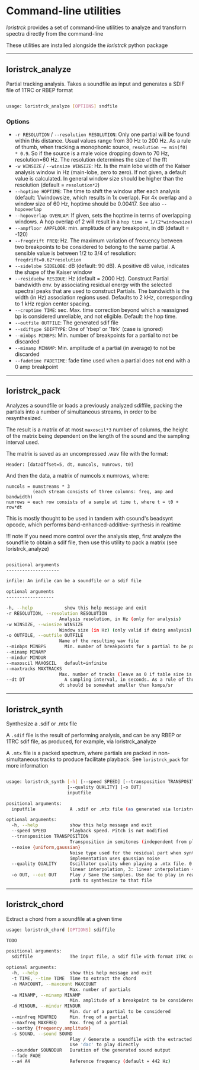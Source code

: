 # Command-line utilities

*loristrck* provides a set of command-line utilities to analyze and transform 
spectra directly from the command-line

These utilities are installed alongside the *loristrck* python package

-----

## loristrck_analyze

Partial tracking analysis. Takes a soundfile as input and generates a 
SDIF file of 1TRC or RBEP format

```bash

usage: loristrck_analyze [OPTIONS] sndfile

```

### Options

* `-r RESOLUTION` / `--resolution RESOLUTION`: Only one partial will be found within this distance. 
	Usual values range from 30 Hz to 200 Hz. As a rule of thumb, when tracking a
    monophonic source, `resolution ~= min(f0) * 0.9`. So if the source is a male 
    voice dropping down to 70 Hz, resolution=60 Hz. The resolution determines the size of the fft
* `-w WINSIZE` / `--winsize WINSIZE`: Hz. Is the main lobe width of the Kaiser analysis window in Hz 
	(main-lobe, zero to zero). If not given, a default value is calculated. In general window size 
	should be higher than the resolution (default = `resolution*2`)
* `--hoptime HOPTIME`: The time to shift the window after each analysis (default: 1/windowsize, which
	results in 1x overlap). For 4x overlap and a window size of 60 Hz, hoptime should be 0.00417.
	See also `--hopoverlap`
* `--hopoverlap OVERLAP`: If given, sets the hoptime in terms of overlapping windows. A hop overlap 
	of 2 will result in a `hop time = 1/(2*windowsize)`
* `--ampfloor AMPFLOOR`: min. amplitude of any breakpoint, in dB (default = -120)
* `--freqdrift FREQ`: Hz. The maximum variation of frecuency between two breakpoints to be
            considered to belong to the same partial. A sensible value is
            between 1/2 to 3/4 of resolution: `freqdrift=0.62*resolution`
* `--sidelobe SIDELOBE`: dB (default: 90 dB). A positive dB value, indicates the shape of the Kaiser window
* `--residuebw RESIDUE`: Hz (default = 2000 Hz). Construct Partial bandwidth env. by associating 
    residual energy with the selected spectral peaks that are used to construct Partials.
    The bandwidth is the width (in Hz) association regions used.
    Defaults to 2 kHz, corresponding to 1 kHz region center spacing.
* `--croptime TIME`: sec. Max. time correction beyond which a reassigned bp is considered 
    unreliable, and not eligible. Default: the hop time. 
* `--outfile OUTFILE`: The generated sdif file
* `--sdiftype SDIFTYPE`: One of 'rbep' or '1trk' (case is ignored)
* `--minbps MINBPS`: Min. number of breakpoints for a partial to not be discarded
* `--minamp MINAMP`: Min. amplitude of a partial (in average) to not be discarded
* `--fadetime FADETIME`: fade time used when a partial does not end with a 0 amp breakpoint

-----

## loristrck_pack

Analyzes a soundfile or loads a previously analyzed sdiffile, packing the
partials into a number of simultaneous streams, in order to be resynthesized.

The result is a matrix of at most `maxoscil*3` number of columns, the height of the
matrix being dependent on the length of the sound and the sampling interval used.

The matrix is saved as an uncompressed .wav file with the format:

	Header: [dataOffset=5, dt, numcols, numrows, t0] 

And then the data, a matrix of numcols x numrows, where:

    numcols = numstreams * 3
              (each stream consists of three columns: freq, amp and bandwidth)
    numrows = each row consists of a sample at time t, where t = t0 + row*dt

This is mostly thought to be used in tandem with csound's beadsynt opcode,
which performs band-enhanced-additive-synthesis in realtime

!!! note
	If you need more control over the analysis step, first analyze the soundfile
    to obtain a sdif file, then use this utility to pack a matrix
    (see loristrck_analyze)


```bash

positional arguments
--------------------

infile: An infile can be a soundfile or a sdif file

optional arguments
------------------

-h, --help            show this help message and exit
-r RESOLUTION, --resolution RESOLUTION
                    Analysis resolution, in Hz (only for analysis)
-w WINSIZE, --winsize WINSIZE
                    Window size (in Hz) (only valid if doing analysis)
-o OUTFILE, --outfile OUTFILE
                    Name of the resulting wav file
--minbps MINBPS       Min. number of breakpoints for a partial to be packed
--minamp MINAMP
--mindur MINDUR
--maxoscil MAXOSCIL   default=infinite
--maxtracks MAXTRACKS
                    Max. number of tracks (leave as 0 if table size is not a problem)
--dt DT               A sampling interval, in seconds. As a rule of thumb, 
                    dt should be somewhat smaller than ksmps/sr
```

-----

## loristrck_synth

Synthesize a .sdif or .mtx file

A `.sdif` file is the result of performing analysis, and can be any RBEP or 1TRC sdif file,
as produced, for example, via loristrck_analyze

A `.mtx` file is a packed spectrum, where partials are packed in non-simultaneous tracks
to produce facilitate playback. See `loristrck_pack` for more information

```bash

usage: loristrck_synth [-h] [--speed SPEED] [--transposition TRANSPOSITION] [--noise {uniform,gaussian}]
                       [--quality QUALITY] [-o OUT]
                       inputfile

positional arguments:
  inputfile             A .sdif or .mtx file (as generated via loristrck_pack

optional arguments:
  -h, --help            show this help message and exit
  --speed SPEED         Playback speed. Pitch is not modified
  --transposition TRANSPOSITION
                        Transposition in semitones (independent from playback speed)
  --noise {uniform,gaussian}
                        Noise type used for the residual part when synthesizing a .mtx file. The original
                        implementation uses gaussian noise
  --quality QUALITY     Oscillator quality when playing a .mtx file. 0: fast, 1: fast + freq. interpolation, 2:
                        linear interpolation, 3: linear interpolation + freq. interpolation
  -o OUT, --out OUT     Play / Save the samples. Use dac to play in realtime (.mtx files only), or a .wav of .aif
                        path to synthesize to that file

```

-----

## loristrck_chord

Extract a chord from a soundfile at a given time

```bash
usage: loristrck_chord [OPTIONS] sdiffile

TODO

positional arguments:
  sdiffile              The input file, a sdif file with format 1TRC or RBEP

optional arguments:
  -h, --help            show this help message and exit
  -t TIME, --time TIME  Time to extract the chord
  -n MAXCOUNT, --maxcount MAXCOUNT
                        Max. number of partials
  -a MINAMP, --minamp MINAMP
                        Min. amplitude of a breakpoint to be considered (in dB)
  -d MINDUR, --mindur MINDUR
                        Min. dur of a partial to be considered
  --minfreq MINFREQ     Min. freq of a partial
  --maxfreq MAXFREQ     Max. freq of a partial
  --sortby {frequency,amplitude}
  -s SOUND, --sound SOUND
                        Play / Generate a soundfile with the extracted chord. 
                        Use 'dac' to play directly
  --sounddur SOUNDDUR   Duration of the generated sound output
  --fade FADE
  --a4 A4               Reference frequency (default = 442 Hz)

```